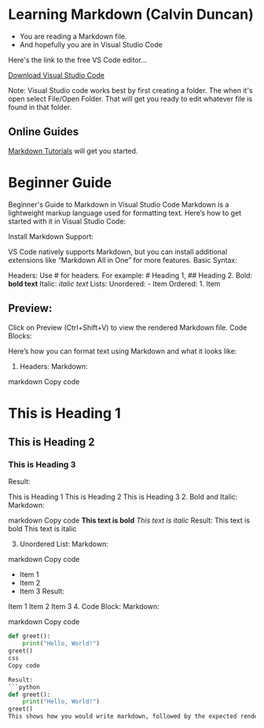 # Learning Markdown (Calvin Duncan)

- You are reading a Markdown file.
- And hopefully you are in Visual Studio Code

Here's the link to the free VS Code editor...

[Download Visual Studio Code](https://code.visualstudio.com/Download)

Note: Visual Studio code works best by first creating a folder.  The when it's open select
File/Open Folder.  That will get you ready to edit whatever file is found in that folder.

## Online Guides

[Markdown Tutorials](https://www.markdownguide.org/getting-started/) will get you started.

# Beginner Guide

Beginner's Guide to Markdown in Visual Studio Code
Markdown is a lightweight markup language used for formatting text. Here’s how to get started with it in Visual Studio Code:

Install Markdown Support:

VS Code natively supports Markdown, but you can install additional extensions like “Markdown All in One” for more features.
Basic Syntax:

Headers: Use # for headers. For example: # Heading 1, ## Heading 2.
Bold: **bold text**
Italic: *italic text*
Lists:
Unordered: - Item
Ordered: 1. Item

## Preview:

Click on Preview (Ctrl+Shift+V) to view the rendered Markdown file.
Code Blocks:


Here’s how you can format text using Markdown and what it looks like:

1. Headers:
Markdown:

markdown
Copy code
# This is Heading 1
## This is Heading 2
### This is Heading 3
Result:

This is Heading 1
This is Heading 2
This is Heading 3
2. Bold and Italic:
Markdown:

markdown
Copy code
**This text is bold**
*This text is italic*
Result: This text is bold
This text is italic

3. Unordered List:
Markdown:

markdown
Copy code
- Item 1
- Item 2
- Item 3
Result:

Item 1
Item 2
Item 3
4. Code Block:
Markdown:

markdown
Copy code
```python
def greet():
    print("Hello, World!")
greet()
css
Copy code

Result:
```python
def greet():
    print("Hello, World!")
greet()
This shows how you would write markdown, followed by the expected rendering!
